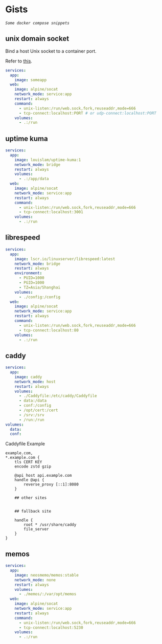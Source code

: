 # Gists

_`Some docker compose snippets`_

## unix domain socket

Bind a host Unix socket to a container port.

Refer to [this](https://serverfault.com/questions/1156554/bind-a-host-unix-socket-to-a-container-port).

```yml
services:
  app:
    image: someapp
  web:
    image: alpine/socat
    network_mode: service:app
    restart: always
    command:
      - unix-listen:/run/web.sock,fork,reuseaddr,mode=666
      - tcp-connect:localhost:PORT # or udp-connect:localhost:PORT
    volumes:
      - .:/run
```

## uptime kuma

```yml
services:
  app:
    image: louislam/uptime-kuma:1
    network_mode: bridge
    restart: always
    volumes:
      - .:/app/data
  web:
    image: alpine/socat
    network_mode: service:app
    restart: always
    command:
      - unix-listen:/run/web.sock,fork,reuseaddr,mode=666
      - tcp-connect:localhost:3001
    volumes:
      - .:/run
```

## librespeed

```yml
services:
  app:
    image: lscr.io/linuxserver/librespeed:latest
    network_mode: bridge
    restart: always
    environment:
      - PUID=1000
      - PGID=1000
      - TZ=Asia/Shanghai
    volumes:
      - ./config:/config
  web:
    image: alpine/socat
    network_mode: service:app
    restart: always
    command:
      - unix-listen:/run/web.sock,fork,reuseaddr,mode=666
      - tcp-connect:localhost:80
    volumes:
      - .:/run
```

## caddy

```yml
services:
  app:
    image: caddy
    network_mode: host
    restart: always
    volumes:
      - ./Caddyfile:/etc/caddy/Caddyfile
      - data:/data
      - conf:/config
      - /opt/cert:/cert
      - /srv:/srv
      - /run:/run
volumes:
  data:
  conf:
```

Caddyfile Example

```caddyfile
example.com,
*.example.com {
    tls CERT KEY
    encode zstd gzip

    @api host api.example.com
    handle @api {
        reverse_proxy [::1]:8080
    }

    ## other sites


    ## fallback site

    handle {
        root * /usr/share/caddy
        file_server
    }
}
```

## memos

```yml
services:
  app:
    image: neosmemo/memos:stable
    network_mode: none
    restart: always
    volumes:
      - ./memos/:/var/opt/memos
  web:
    image: alpine/socat
    network_mode: service:app
    restart: always
    command:
      - unix-listen:/run/web.sock,fork,reuseaddr,mode=666
      - tcp-connect:localhost:5230
    volumes:
      - .:/run
```
